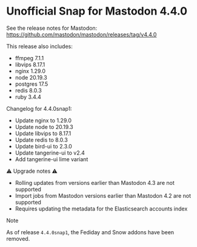 # Unofficial Snap for Mastodon 4.4.0

See the release notes for Mastodon: https://github.com/mastodon/mastodon/releases/tag/v4.4.0

This release also includes:

* ffmpeg 7.1.1
* libvips 8.17.1
* nginx 1.29.0
* node 20.19.3
* postgres 17.5
* redis 8.0.3
* ruby 3.4.4

Changelog for 4.4.0snap1:

* Update nginx to 1.29.0
* Update node to 20.19.3
* Update libvips to 8.17.1
* Update redis to 8.0.3
* Update bird-ui to 2.3.0
* Update tangerine-ui to v2.4
* Add tangerine-ui lime variant

⚠️ Upgrade notes ⚠️

* Rolling updates from versions earlier than Mastodon 4.3 are not supported
* Import jobs from Mastodon versions earlier than Mastodon 4.2 are not supported
* Requires updating the metadata for the Elasticsearch accounts index

> [!NOTE]
> As of release `4.4.0snap1`, the Fediday and Snow addons have been removed.
